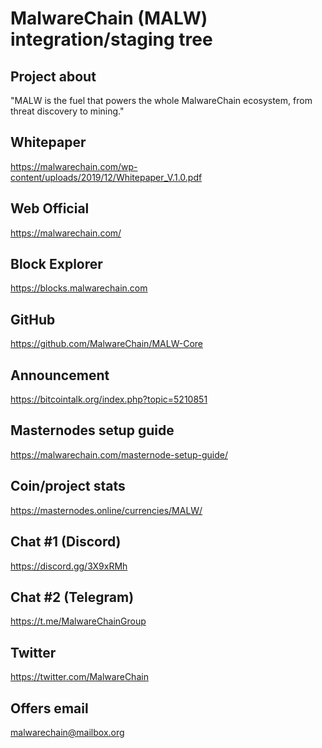 MalwareChain (MALW) integration/staging tree
============================================

Project about
-------------
"MALW is the fuel that powers the whole MalwareChain ecosystem, from threat discovery to mining."

Whitepaper
-----------
https://malwarechain.com/wp-content/uploads/2019/12/Whitepaper_V.1.0.pdf

Web Official
------------
https://malwarechain.com/

Block Explorer
--------------
https://blocks.malwarechain.com

GitHub
------
https://github.com/MalwareChain/MALW-Core

Announcement
------------
https://bitcointalk.org/index.php?topic=5210851

Masternodes setup guide
-----------------------
https://malwarechain.com/masternode-setup-guide/

Coin/project stats
------------------
https://masternodes.online/currencies/MALW/

Chat #1 (Discord)
-----------------
https://discord.gg/3X9xRMh

Chat #2 (Telegram)
------------------
https://t.me/MalwareChainGroup

Twitter
-------
https://twitter.com/MalwareChain

Offers email
------------
malwarechain@mailbox.org